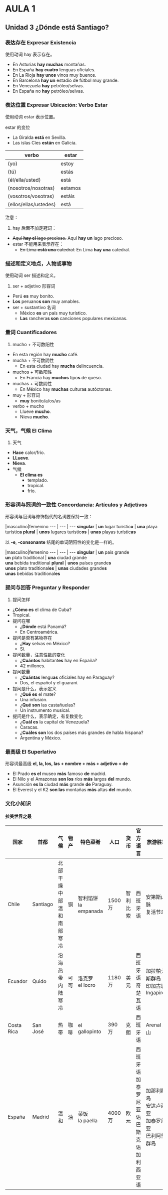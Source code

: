 # AULA 1

## Unidad 3 ¿Dónde está Santiago?

### 表达存在 Expresar Existencia

使用动词 hay 表示存在。

- En Asturias **hay muchas** montañas.
- En España **hay cuatro** lenguas oficiales.
- En La Rioja **hay unos** vinos muy buenos.
- En Barcelona **hay un** estadio de fútbol muy grande.
- En Venezuela **hay** petróleo/selvas.
- En España no **hay** petróleo/selvas.

### 表达位置 Expresar Ubicación: Verbo Estar

使用动词 estar 表示位置。

estar 的变位
- La Giralda **está** en Sevilla.
- Las islas Cíes **están** en Galicia.


| verbo| estar |
|---|---
|(yo) | estoy
|(tú) | estás
|(él/ella/usted) | está
|(nosotros/nosotras) | estamos
|(vosotros/vosotras) | estáis
|(ellos/ellas/ustedes) | está

注意：

1. hay 后面不加定冠词：
  - <s>Aquí **hay el** lago precioso.</s> Aquí **hay un** lago precioso.
- estar 不能用来表示存在：
  - <s>En Lima **está una** catedral.</s> En Lima **hay una** catedral.

### 描述和定义地点，人物或事物

使用动词 ser 描述和定义。

1. ser + adjetivo 形容词
  - Perú **es** muy bonito.
  - **Los** peruano**s son** muy amables.
- ser + sustantivo 名词
  - México **es** un país muy turístico.
  - **Las** ranchera**s son** canciones populares mexicanas.

### 量词 Cuantificadores

1. mucho + 不可数阳性
  - En esta región hay __mucho__ café.
- mucha + 不可数阴性
  - En esta ciudad hay __mucha__ delincuencia.
- muchos + 可数阳性
  - En Francia hay **muchos** tipo**s** de queso.
- muchas + 可数阴性
  - En México hay **muchas** cultura**s** autóctonas.
- muy + 形容词
  - **muy** bonito/a/os/as
- verbo + mucho
  - Llueve **mucho**.
  - Nieva **mucho**.

### 天气，气候 El Clima

1. 天气
  - **Hace** calor/frío.
  - **LLueve**.
  - **Nieva**.
- 气候
  - **El clima es**
    - templado.
    - tropical.
    - frío.

### 形容词与冠词的一致性 Concordancia: Artículos y Adjetivos

形容词与冠词与修饰指代的名词要保持一致：

|masculino|femenino
--- | --- | ---
**singular** | **un** lugar turístic**o** | **una** playa turístic**a**
**plural** | **unos** lugares turístic**os** | **unas** playas turístic**as**

以 **-e**, **-consonante** 结尾的单词阴阳性的变化是一样的。

|masculino|femenino
--- | --- | ---
**singular** | **un** país grande <br> **un** plato traditional | **una** ciudad grande <br> **una** bebida traditional
**plural** | **unos** países grande**s** <br> **unos** plato traditional**es** | **unas** ciudades grande**s** <br> **unas** bebidas traditional**es**

### 提问与回答 Preguntar y Responder

1. 提问怎样
  - ¿**Cómo es** el clima de Cuba?
  - Tropical.
- 提问在哪
  - ¿**Dónde** está Panamá?
  - En Centroamérica.
- 提问是否有某物存在
  - ¿**Hay** selvas en México?
  - Sí.
- 提问数量，注意性数的变化
  - ¿**Cuántos** habitant**es** hay en España?
  - 42 millones.
- 提问数量
  - ¿**Cuántas** lengu**as** oficiales hay en Paraguay?
  - Dos, el español y el guaraní.
- 提问是什么，表示定义
  - ¿**Qué es** el mate?
  - Una infusión.
  - ¿**Qué son** las castañuelas?
  - Un instrumento musical.
- 提问是什么，表示确定，有复数变化
  - ¿**Cuál es** la capital de Venezuela?
  - Caracas.
  - ¿**Cuáles son** los dos países más grandes de habla hispana?
  - Argentina y México.

### 最高级 El Superlativo

形容词最高级 **el, la, los, las + nombre + más + adjetivo + de**

- El Prado **es el** museo **más** famoso **de** madrid.
- El Nilo y el Amazonas **son los** ríos **más** largos **del** mundo.
- Asunción **es la** ciudad **más** grande **de** Paraguay.
- El Everest y el K2 **son las** montañas **más** altas **del** mundo.

### 文化小知识

#### 拉美世界之最

国家|首都|气候|物产|特色菜肴|人口|货币|官方语言|旅游胜地
---|---|---|---|---|---|---|---|---
Chile | Santiago |北部干燥<br>中部温和<br>南部寒冷| 铜 | 智利馅饼<br>la empanada | 1500 万 | 智利比索 | 西班牙语 | 安第斯山脉<br>复活节岛
Ecuador | Quido | 沿海热带<br>内陆寒冷 | 可可 | 洛克罗<br>el locro | 1180 万 | 美元 | 西班牙语<br>奇楚瓦语 | 加拉帕戈斯群岛<br>印加古城 Ingapirca
Costa Rica | San José | 热带 | 咖啡 | el gallopinto | 390 万 | 克朗 | 西班牙语 | Arenal 火山
España | Madrid | 温和 | 油 | 菜饭<br>la paella | 4000 万 | 欧元 | 西班牙语<br>加泰罗尼亚语<br>巴斯克语<br>加利西亚语 | 加那利群岛<br>安达卢西亚<br>加泰罗尼亚<br>巴利阿里群岛
